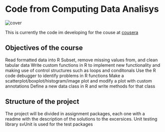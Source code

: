 # Code from Computing Data Analisys

![cover](https://github.com/bossiernesto/Rcourse/raw/master/cover.jpg)  

This is currently the code im developing for the couse at [cousera](https://class.coursera.org/compdata-2012-001/wiki/view?page=syllabus) 

## Objectives of the course 

Read formatted data into R
Subset, remove missing values from, and clean tabular data
Write custom functions in R to implement new functionality and making use of control structures such as loops and conditonals
Use the R code debugger to identify problems in R functions
Make a scatterplot/boxplot/histogram/image plot and modify a plot with custom annotations
Define a new data class in R and write methods for that class

## Structure of the project

The project will be divided in assignment packages, each one with a readme with the description of the solutions to the excersices. Unit testing library svUnit is used for the test packages